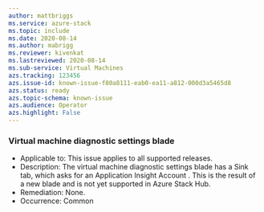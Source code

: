 ```yaml
---
author: mattbriggs
ms.service: azure-stack
ms.topic: include
ms.date: 2020-08-14
ms.author: mabrigg
ms.reviewer: kivenkat
ms.lastreviewed: 2020-08-14
ms.sub-service: Virtual Machines
azs.tracking: 123456
azs.issue-id: known-issue-f80a8111-eab0-ea11-a812-000d3a5465d8
azs.status: ready
azs.topic-schema: known-issue
azs.audience: Operator
azs.highlight: False
---
```

### Virtual machine diagnostic settings blade

- Applicable to: This issue applies to all supported releases.
- Description: The virtual machine diagnostic settings blade has a Sink tab, which asks for an Application Insight Account . This is the result of a new blade and is not yet supported in Azure Stack Hub.
- Remediation: None.
- Occurrence: Common